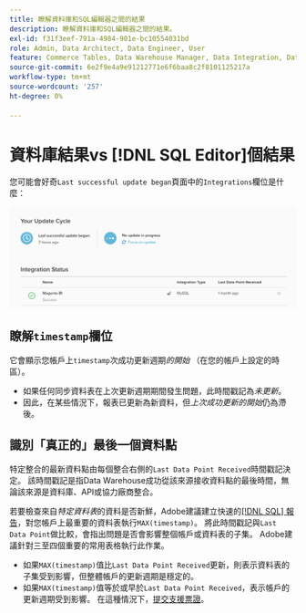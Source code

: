 ```yaml
---
title: 瞭解資料庫和SQL編輯器之間的結果
description: 瞭解資料庫和SQL編輯器之間的結果。
exl-id: f31f3eef-791a-4984-901e-bc10554031bd
role: Admin, Data Architect, Data Engineer, User
feature: Commerce Tables, Data Warehouse Manager, Data Integration, Data Import/Export
source-git-commit: 6e2f9e4a9e91212771e6f6baa8c2f8101125217a
workflow-type: tm+mt
source-wordcount: '257'
ht-degree: 0%

---
```


# 資料庫結果vs [!DNL SQL Editor]個結果

您可能會好奇`Last successful update began`頁面中的`Integrations`欄位是什麼：

![Last_successful_update.png](../../../assets/Last_successful_update.png)

## 瞭解`timestamp`欄位

它會顯示您帳戶上`timestamp`次成功更新週期&#x200B;_的開始_ （在您的帳戶上設定的時區）。

- 如果任何同步資料表在上次更新週期期間發生問題，此時間戳記為&#x200B;*未更新*。
- 因此，在某些情況下，報表已更新為新資料，但&#x200B;*上次成功更新的開始*&#x200B;仍為滯後。

## 識別「真正的」最後一個資料點

特定整合的最新資料點由每個整合右側的`Last Data Point Received`時間戳記決定。 該時間戳記是指Data Warehouse成功從該來源接收資料點的最後時間，無論該來源是資料庫、API或協力廠商整合。

若要檢查來自&#x200B;*特定資料表*&#x200B;的資料是否新鮮，Adobe建議建立快速的[[!DNL SQL] 報告](../../dev-reports/sql-rpt-bldr.md)，對您帳戶上最重要的資料表執行`MAX(timestamp)`。 將此時間戳記與`Last Data Point`做比較，會指出問題是否會影響整個帳戶或資料表的子集。 Adobe建議針對三至四個重要的常用表格執行此作業。

- 如果`MAX(timestamp)`值比`Last Data Point Received`更新，則表示資料表的子集受到影響，但整體帳戶的更新週期是穩定的。
- 如果`MAX(timestamp)`值等於或早於`Last Data Point Received`，表示帳戶的更新週期受到影響。 在這種情況下，[提交支援票證](https://experienceleague.adobe.com/docs/commerce-knowledge-base/kb/troubleshooting/miscellaneous/mbi-service-policies.html?lang=zh-Hant)。
